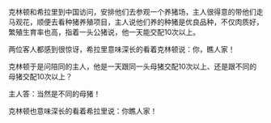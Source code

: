 

克林顿和希拉里到中国访问，安排他们去参观一个养猪场，主人很得意的带他们走马观花，顺便去看种猪养殖项目，主人说他们养的种猪是优良品种，不仅肉质好，繁殖生育率也高，指着一头公猪说，他一天能交配10次以上。

两位客人都感到很惊讶，希拉里意味深长的看着克林顿说：你，瞧人家！

克林顿于是问陪同的主人，他是一天跟同一头母猪交配10次以上、还是跟不同的母猪交配10次以上？

主人答：当然是不同的母猪！

克林顿也意味深长的看着希拉里说：你瞧人家！